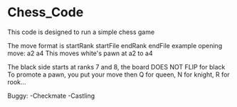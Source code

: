 # Chess_Code
This code is designed to run a simple chess game

The move format is
startRank startFile endRank endFile
example opening move:
a2 a4
This moves white's pawn at a2 to a4

The black side starts at ranks 7 and 8, the board DOES NOT FLIP for black
To promote a pawn, you put your move then Q for queen, N for knight, R for rook...

Buggy:
-Checkmate
-Castling
